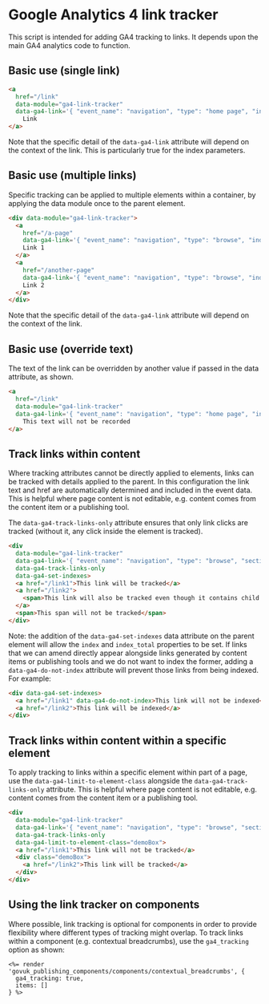 # Google Analytics 4 link tracker

This script is intended for adding GA4 tracking to links. It depends upon the main GA4 analytics code to function.

## Basic use (single link)

```html
<a
  href="/link"
  data-module="ga4-link-tracker"
  data-ga4-link='{ "event_name": "navigation", "type": "home page", "index": { "index_link": 1, "index_section": 1, "index_section_count": 3 }, "index_total": 1, "section": "name of section" }'>
    Link
</a>
```

Note that the specific detail of the `data-ga4-link` attribute will depend on the context of the link. This is particularly true for the index parameters.

## Basic use (multiple links)

Specific tracking can be applied to multiple elements within a container, by applying the data module once to the parent element.

```html
<div data-module="ga4-link-tracker">
  <a
    href="/a-page"
    data-ga4-link='{ "event_name": "navigation", "type": "browse", "index": { "index_link": 1, "index_section": 1, "index_section_count": 2 }, "index_total": "2", "section": "name of section" }'>
    Link 1
  </a>
  <a
    href="/another-page"
    data-ga4-link='{ "event_name": "navigation", "type": "browse", "index": { "index_link": 2, "index_section": 1, "index_section_count": 2 }, "index_total": "2", "section": "name of section" }'>
    Link 2
  </a>
</div>
```

Note that the specific detail of the `data-ga4-link` attribute will depend on the context of the link.

## Basic use (override text)

The text of the link can be overridden by another value if passed in the data attribute, as shown.

```html
<a
  href="/link"
  data-module="ga4-link-tracker"
  data-ga4-link='{ "event_name": "navigation", "type": "home page", "index": { "index_link": 1, "index_section": 1, "index_section_count": 3 }, "index_total": 1, "section": "name of section", "text": "This text will be recorded in the GA event" }'>
    This text will not be recorded
</a>
```

## Track links within content

Where tracking attributes cannot be directly applied to elements, links can be tracked with details applied to the parent. In this configuration the link text and href are automatically determined and included in the event data. This is helpful where page content is not editable, e.g. content comes from the content item or a publishing tool.

The `data-ga4-track-links-only` attribute ensures that only link clicks are tracked (without it, any click inside the element is tracked).

```html
<div
  data-module="ga4-link-tracker"
  data-ga4-link='{ "event_name": "navigation", "type": "browse", "section": "name of section" }'
  data-ga4-track-links-only
  data-ga4-set-indexes>
  <a href="/link1">This link will be tracked</a>
  <a href="/link2">
    <span>This link will also be tracked even though it contains child elements</span>
  </a>
  <span>This span will not be tracked</span>
</div>
```

Note: the addition of the `data-ga4-set-indexes` data attribute on the parent element will allow the `index` and `index_total` properties to be set. If links that we can amend directly appear alongside links generated by content items or publishing tools and we do not want to index the former, adding a `data-ga4-do-not-index` attribute will prevent those links from being indexed. For example:

```html
<div data-ga4-set-indexes>
  <a href="/link1" data-ga4-do-not-index>This link will not be indexed</a>
  <a href="/link2">This link will be indexed</a>
</div>
```

## Track links within content within a specific element

To apply tracking to links within a specific element within part of a page, use the `data-ga4-limit-to-element-class` alongside the `data-ga4-track-links-only` attribute. This is helpful where page content is not editable, e.g. content comes from the content item or a publishing tool.

```html
<div
  data-module="ga4-link-tracker"
  data-ga4-link='{ "event_name": "navigation", "type": "browse", "section": "name of section" }'
  data-ga4-track-links-only
  data-ga4-limit-to-element-class="demoBox">
  <a href="/link1">This link will not be tracked</a>
  <div class="demoBox">
    <a href="/link2">This link will be tracked</a>
  </div>
</div>
```

## Using the link tracker on components

Where possible, link tracking is optional for components in order to provide flexibility where different types of tracking might overlap. To track links within a component (e.g. contextual breadcrumbs), use the `ga4_tracking` option as shown:

```erb
<%= render 'govuk_publishing_components/components/contextual_breadcrumbs', {
  ga4_tracking: true,
  items: []
} %>
```
